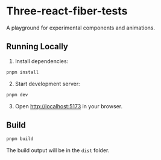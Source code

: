 # Three-react-fiber-tests

A playground for experimental components and animations.

## Running Locally

1. Install dependencies:

```bash
pnpm install
```

2. Start development server:

```bash
pnpm dev
```

3. Open [http://localhost:5173](http://localhost:5173) in your browser.

## Build

```bash
pnpm build
```

The build output will be in the `dist` folder.
